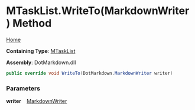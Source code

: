 # MTaskList\.WriteTo\(MarkdownWriter\) Method

[Home](../../../../README.md)

**Containing Type**: [MTaskList](../README.md)

**Assembly**: DotMarkdown\.dll

```csharp
public override void WriteTo(DotMarkdown.MarkdownWriter writer)
```

### Parameters

**writer** &ensp; [MarkdownWriter](../../../MarkdownWriter/README.md)